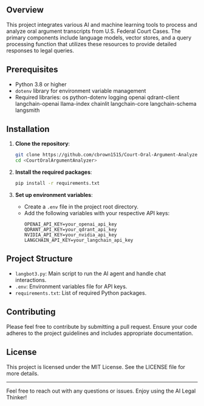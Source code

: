 ## Overview

This project integrates various AI and machine learning tools to process and analyze oral argument transcripts from U.S. Federal Court Cases. The primary components include language models, vector stores, and a query processing function that utilizes these resources to provide detailed responses to legal queries.

## Prerequisites

- Python 3.8 or higher
- `dotenv` library for environment variable management
- Required libraries: 
    os
    python-dotenv
    logging
    openai
    qdrant-client
    langchain-openai
    llama-index
    chainlit
    langchain-core
    langchain-schema
    langsmith

## Installation

1. **Clone the repository**:
    ```bash
    git clone https://github.com/cbrown1515/Court-Oral-Argument-Analyzer.git
    cd <CourtOralArgumentAnalyzer>
    ```

2. **Install the required packages**:
    ```bash
    pip install -r requirements.txt
    ```

3. **Set up environment variables**:
    - Create a `.env` file in the project root directory.
    - Add the following variables with your respective API keys:
      ```
      OPENAI_API_KEY=your_openai_api_key
      QDRANT_API_KEY=your_qdrant_api_key
      NVIDIA_API_KEY=your_nvidia_api_key
      LANGCHAIN_API_KEY=your_langchain_api_key
      ```

## Project Structure

- `langbot3.py`: Main script to run the AI agent and handle chat interactions.
- `.env`: Environment variables file for API keys.
- `requirements.txt`: List of required Python packages.

## Contributing

Please feel free to contribute by submitting a pull request. Ensure your code adheres to the project guidelines and includes appropriate documentation.

## License

This project is licensed under the MIT License. See the LICENSE file for more details.

---

Feel free to reach out with any questions or issues. Enjoy using the AI Legal Thinker!